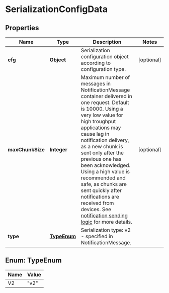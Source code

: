 
# SerializationConfigData

## Properties
Name | Type | Description | Notes
------------ | ------------- | ------------- | -------------
**cfg** | **Object** | Serialization configuration object according to configuration type. |  [optional]
**maxChunkSize** | **Integer** | Maximum number of messages in NotificationMessage container delivered in one request. Default is 10000. Using a very low value for high troughput applications may cause lag in notification delivery, as a new chunk is sent only after the previous one has been acknowledged. Using a high value is recommended and safe, as chunks are sent quickly after notifications are received from devices. See [notification sending logic](../integrate-web-app/event-notification.html#notification-sending-logic) for more details. |  [optional]
**type** | [**TypeEnum**](#TypeEnum) | Serialization type: v2 - specified in NotificationMessage. | 


<a name="TypeEnum"></a>
## Enum: TypeEnum
Name | Value
---- | -----
V2 | &quot;v2&quot;




